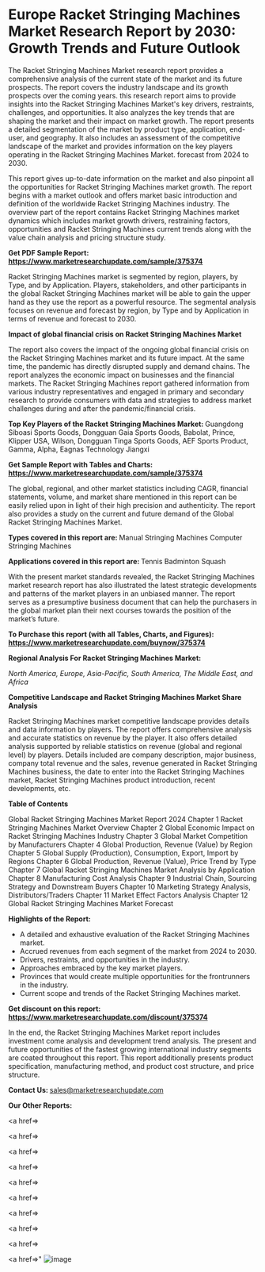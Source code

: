 # Europe Racket Stringing Machines Market Research Report by 2030: Growth Trends and Future Outlook

The Racket Stringing Machines Market research report provides a comprehensive analysis of the current state of the market and its future prospects. The report covers the industry landscape and its growth prospects over the coming years. this research report aims to provide insights into the Racket Stringing Machines Market's key drivers, restraints, challenges, and opportunities. It also analyzes the key trends that are shaping the market and their impact on market growth. The report presents a detailed segmentation of the market by product type, application, end-user, and geography. It also includes an assessment of the competitive landscape of the market and provides information on the key players operating in the Racket Stringing Machines Market. forecast from 2024 to 2030.

This report gives up-to-date information on the market and also pinpoint all the opportunities for Racket Stringing Machines market growth. The report begins with a market outlook and offers market basic introduction and definition of the worldwide Racket Stringing Machines industry. The overview part of the report contains Racket Stringing Machines market dynamics which includes market growth drivers, restraining factors, opportunities and Racket Stringing Machines current trends along with the value chain analysis and pricing structure study.

<strong><b>Get PDF Sample Report: <a href=https://www.marketresearchupdate.com/sample/375374>https://www.marketresearchupdate.com/sample/375374</a></b></strong>

Racket Stringing Machines market is segmented by region, players, by Type, and by Application. Players, stakeholders, and other participants in the global Racket Stringing Machines market will be able to gain the upper hand as they use the report as a powerful resource. The segmental analysis focuses on revenue and forecast by region, by Type and by Application in terms of revenue and forecast to 2030.

<strong><b>Impact of global financial crisis on Racket Stringing Machines Market</b></strong>

The report also covers the impact of the ongoing global financial crisis on the Racket Stringing Machines market and its future impact. At the same time, the pandemic has directly disrupted supply and demand chains. The report analyzes the economic impact on businesses and the financial markets. The Racket Stringing Machines report gathered information from various industry representatives and engaged in primary and secondary research to provide consumers with data and strategies to address market challenges during and after the pandemic/financial crisis.

<strong><b>Top Key Players of the Racket Stringing Machines Market:
</b></strong>Guangdong Siboasi Sports Goods, Dongguan Gaia Sports Goods, Babolat, Prince, Klipper USA, Wilson, Dongguan Tinga Sports Goods, AEF Sports Product, Gamma, Alpha, Eagnas Technology Jiangxi<strong><b>
</b></strong>

<strong><b>Get Sample Report with Tables and Charts: <a href=https://www.marketresearchupdate.com/sample/375374>https://www.marketresearchupdate.com/sample/375374</a></b></strong>

The global, regional, and other market statistics including CAGR, financial statements, volume, and market share mentioned in this report can be easily relied upon in light of their high precision and authenticity. The report also provides a study on the current and future demand of the Global Racket Stringing Machines Market.

<strong><b>Types covered in this report are:
</b></strong>Manual Stringing Machines
Computer Stringing Machines<strong><b>
</b></strong>

<strong><b>Applications covered in this report are:
</b></strong>Tennis
Badminton
Squash<strong><b>
</b></strong>

With the present market standards revealed, the Racket Stringing Machines market research report has also illustrated the latest strategic developments and patterns of the market players in an unbiased manner. The report serves as a presumptive business document that can help the purchasers in the global market plan their next courses towards the position of the market’s future.

<strong><b>To Purchase this report (with all Tables, Charts, and Figures): <a href=https://www.marketresearchupdate.com/buynow/375374>https://www.marketresearchupdate.com/buynow/375374</a></b></strong>

<strong><b>Regional Analysis For Racket Stringing Machines Market:</b></strong>

<em><i>North America, Europe, Asia-Pacific, South America, The Middle East, and Africa</i></em>

<strong><b>Competitive Landscape and Racket Stringing Machines Market Share Analysis</b></strong>

Racket Stringing Machines market competitive landscape provides details and data information by players. The report offers comprehensive analysis and accurate statistics on revenue by the player. It also offers detailed analysis supported by reliable statistics on revenue (global and regional level) by players. Details included are company description, major business, company total revenue and the sales, revenue generated in Racket Stringing Machines business, the date to enter into the Racket Stringing Machines market, Racket Stringing Machines product introduction, recent developments, etc.

<strong><b>Table of Contents</b></strong>

Global Racket Stringing Machines Market Report 2024
Chapter 1 Racket Stringing Machines Market Overview
Chapter 2 Global Economic Impact on Racket Stringing Machines Industry
Chapter 3 Global Market Competition by Manufacturers
Chapter 4 Global Production, Revenue (Value) by Region
Chapter 5 Global Supply (Production), Consumption, Export, Import by Regions
Chapter 6 Global Production, Revenue (Value), Price Trend by Type
Chapter 7 Global Racket Stringing Machines Market Analysis by Application
Chapter 8 Manufacturing Cost Analysis
Chapter 9 Industrial Chain, Sourcing Strategy and Downstream Buyers
Chapter 10 Marketing Strategy Analysis, Distributors/Traders
Chapter 11 Market Effect Factors Analysis
Chapter 12 Global Racket Stringing Machines Market Forecast

<strong><b>Highlights of the Report:</b></strong>

- A detailed and exhaustive evaluation of the Racket Stringing Machines market.
- Accrued revenues from each segment of the market from 2024 to 2030.
- Drivers, restraints, and opportunities in the industry.
- Approaches embraced by the key market players.
- Provinces that would create multiple opportunities for the frontrunners in the industry.
- Current scope and trends of the Racket Stringing Machines market.

<strong><b>Get discount on this report: <a href=https://www.marketresearchupdate.com/discount/375374>https://www.marketresearchupdate.com/discount/375374</a></b></strong>

In the end, the Racket Stringing Machines Market report includes investment come analysis and development trend analysis. The present and future opportunities of the fastest growing international industry segments are coated throughout this report. This report additionally presents product specification, manufacturing method, and product cost structure, and price structure.

<strong><b>Contact Us:
</b></strong>sales@marketresearchupdate.com

<strong>Our Other Reports:</strong>

<a href=></a>

<a href=></a>

<a href=></a>

<a href=></a>

<a href=></a>

<a href=></a>

<a href=></a>

<a href=></a>

<a href=></a>

<a href=></a>"
![image](https://github.com/Gayatrikarjule/Market-Analysis-360/assets/97346546/1e998e90-755b-4a21-b891-48a3bde7cce5)
